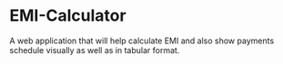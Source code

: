 # EMI-Calculator
A web application that will help calculate EMI and also show payments schedule visually as well as in tabular format.
